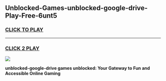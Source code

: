 
## Unblocked-Games-unblocked-google-drive-Play-Free-6unt5
<h3>
<a href="https://premium76.site?title=unblocked-google-drive&ref=18A1">CLICK TO PLAY</a></h3>
<hr>

<h3>
<a href="https://premium76.site?title=unblocked-google-drive&ref=18A1">CLICK 2 PLAY</a>
  
</h3>

<a href="https://premium76.site?title=unblocked-google-drive&ref=18A1"><img src="https://clearcache.store/games.png"></a>


**unblocked-google-drive games unblocked: Your Gateway to Fun and Accessible Online Gaming**
